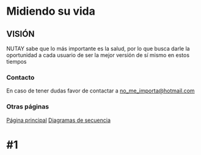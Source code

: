 # Midiendo su vida

## VISIÓN
NUTAY sabe que lo más importante es la salud, por lo que busca darle la oportunidad a cada usuario de ser la mejor versión de sí mismo en estos tiempos

### Contacto

En caso de tener dudas favor de contactar a [no_me_importa@hotmail.com](outlook.com)

### Otras páginas
[Página principal](index.md)
[Diagramas de secuencia](DiagramasDeSecuencia.md)

# #1

